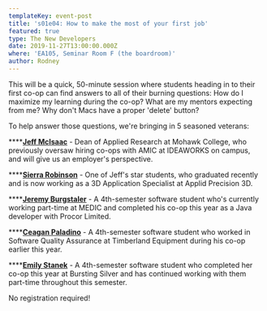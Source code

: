 ```yaml
---
templateKey: event-post
title: 's01e04: How to make the most of your first job'
featured: true
type: The New Developers
date: 2019-11-27T13:00:00.000Z
where: 'EA105, Seminar Room F (the boardroom)'
author: Rodney
---
```

This will be a quick, 50-minute session where students heading in to their first co-op can find answers to all of their burning questions: How do I maximize my learning during the co-op? What are my mentors expecting from me? Why don't Macs have a proper 'delete' button? 

To help answer those questions, we're bringing in 5 seasoned veterans:

****[**Jeff McIsaac**](https://www.linkedin.com/in/jeff-mcisaac-b16a58b4/) - Dean of Applied Research at Mohawk College, who previously oversaw hiring co-ops with AMIC at IDEAWORKS on campus, and will give us an employer's perspective. 

****[**Sierra Robinson**](https://www.linkedin.com/in/sierrarobinson-3d/) - One of Jeff's star students, who graduated recently and is now working as a 3D Application Specialist at Applid Precision 3D.

****[**Jeremy Burgstaler**](https://www.linkedin.com/in/jeremy-burgstaler-849629a3/) - A 4th-semester software student who's currently working part-time at MEDIC and completed his co-op this year as a Java developer with Procor Limited.

****[**Ceagan Paladino**](https://www.linkedin.com/in/ceagan-paladino-990b3318a/) - A 4th-semester software student  who worked in Software Quality Assurance at Timberland Equipment during his co-op earlier this year.

****[**Emily Stanek**](https://www.linkedin.com/in/emilymstanek/) - A 4th-semester software student who completed her co-op this year at Bursting Silver and has continued working with them part-time throughout this semester.

No registration required!
